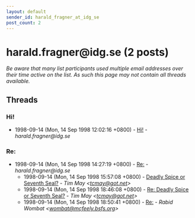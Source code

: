```yaml
---
layout: default
sender_id: harald_fragner_at_idg_se
post_count: 2
---
```


# harald.fragner<span>@</span>idg.se (2 posts)

_Be aware that many list participants used multiple email addresses over their time active on the list. As such this page may not contain all threads available._

## Threads

### Hi!
+ 1998-09-14 (Mon, 14 Sep 1998 12:02:16 +0800) - [Hi!](/archive/1998/09/f38eb420018e7bd8409b7f3565f2ce8b18713e138faa9b3284f2246d604ac286) - _harald.fragner@idg.se_

### Re:
+ 1998-09-14 (Mon, 14 Sep 1998 14:27:19 +0800) - [Re:](/archive/1998/09/bdc74aba26fa01ac692ac95e3a915c87c7fac1ead0ca62895f51fc0038f04cce) - _harald.fragner@idg.se_
  + 1998-09-14 (Mon, 14 Sep 1998 15:57:08 +0800) - [Deadly Spice or Seventh Seal?](/archive/1998/09/2679735b592cb4402d66ef4065ceac3d94aa8a9fc56ec1279f8998d75eb419e5) - _Tim May \<tcmay@got.net\>_
  + 1998-09-14 (Mon, 14 Sep 1998 18:46:08 +0800) - [Re: Deadly Spice or Seventh Seal?](/archive/1998/09/87752e010767ca0947ebd9c6747781a8c33a084589e1e050457629bad45a42e4) - _Tim May \<tcmay@got.net\>_
  + 1998-09-14 (Mon, 14 Sep 1998 18:50:41 +0800) - [Re:](/archive/1998/09/8b21e2456fb5834f5165ddc21ae984884e6f20853c31beb29f1a3e917dd90d6f) - _Rabid Wombat \<wombat@mcfeely.bsfs.org\>_

